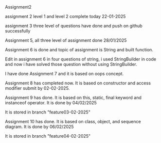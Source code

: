 Assignment2

assignment 2 level 1 and level 2 complete today 22-01-2025

assignment 3 three level of questions have done and push on github successfully

Assignment 5, all three level of assignment done 28/01/2025

Assignment 6 is done and topic of assignment is String and built function.

Edit in assignment 6 in four questions of string, i used StringBuilder in code and now i have solved those question without using StringBuilder.

I have done Assignment 7 and it is based on oops concept.

Assignment 8 has completed now. It is based on constructor and access modifier submit by 02-02-2025.

Assignment 9 has done. It is based on this, static, final keyword and instanceof operator. It is done by 04/02/2025

It is stored in branch "feature03-02-2025"

Assignment 10 has done. It is based on class, object, and sequence diagram. It is done by 06/02/2025

It is stored in branch "feature04-02-2025"